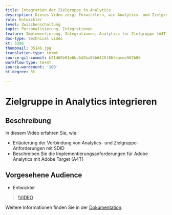 ```yaml
---
title: Integration der Zielgruppe in Analytics
description: Dieses Video zeigt Entwicklern, wie Analytics- und Zielgruppe-Anforderungen mithilfe von SDID verbunden werden. Sehen Sie sich dieses Video an, um die Implementierungsanforderungen für Adobe Analytics mit Adobe Target (A4T) zu erfahren.
role: Entwickler
level: Zwischenschaltung
topic: Personalisierung, Integrationen
feature: Implementierung, Integrationen, Analytics für Zielgruppe (A4T)
doc-type: technical video
kt: 5386
thumbnail: 35146.jpg
translation-type: tm+mt
source-git-commit: b21d69b01e6bc6d2ba93b6425f86feacee567b06
workflow-type: tm+mt
source-wordcount: '100'
ht-degree: 3%

---
```



# Zielgruppe in Analytics integrieren

## Beschreibung

In diesem Video erfahren Sie, wie:

* Erläuterung der Verbindung von Analytics- und Zielgruppe-Anforderungen mit SDID
* Beschreiben Sie die Implementierungsanforderungen für Adobe Analytics mit Adobe Target (A4T)

## Vorgesehene Audience

* Entwickler

>[!VIDEO](https://video.tv.adobe.com/v/35146/?quality=12)

Weitere Informationen finden Sie in der [Dokumentation](https://docs.adobe.com/content/help/en/target/using/integrate/a4t/a4timplementation.html).
